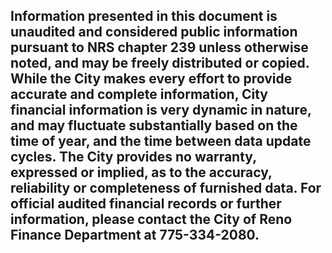 ## Information presented in this document is unaudited and considered public information pursuant to NRS chapter 239 unless otherwise noted, and may be freely distributed or copied. While the City makes every effort to provide accurate and complete information, City financial information is very dynamic in nature, and may fluctuate substantially based on the time of year, and the time between data update cycles. The City provides no warranty, expressed or implied, as to the accuracy, reliability or completeness of furnished data. For official audited financial records or further information, please contact the City of Reno Finance Department at 775-334-2080. 


